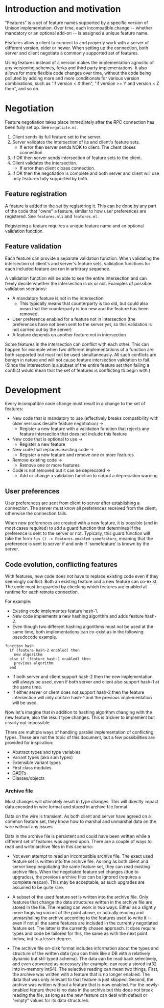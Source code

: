 # Introduction and motivation

"Features" is a set of feature names supported by a specific version of
Unison implementation. Over time, each incompatible change -- whether
mandatory or an optional add-on -- is assigned a unique feature name.

Features allow a client to connect to and properly work with a server of
different version, older or newer. When setting up the connection, both
server and client negotiate a commonly supported set of features.

Using features instead of a version makes the implementation agnostic of any
versioning schemes, forks and third party implementations. It also allows
for more flexible code changes over time, without the code being polluted by
adding more and more conditionals for various version combinations, such as
"if version < X then", "if version >= Y and version < Z then", and so on.

# Negotiation

Feature negotiation takes place immediately after the RPC connection has
been fully set up. See `negotiate.ml`.

1. Client sends its full feature set to the server.
2. Server validates the intersection of its and client's feature sets.
   - If error then server sends NOK to client. The client closes connection.
3. If OK then server sends intersection of feature sets to the client.
4. Client validates the intersection.
   - If error then client closes connection.
5. If OK then the negotiation is complete and both server and client will
   use only features fully supported by both.

## Feature registration

A feature is added to the set by registering it. This can be done by any
part of the code that "owns" a feature, similar to how user preferences are
registered. See `features.mli` and `features.ml`.

Registering a feature requires a unique feature name and an optional
validation function.

## Feature validation

Each feature can provide a separate validation function. When validating
the intersection of client's and server's feature sets, validation
functions for each included feature are run in arbitrary sequence.

A validation function will be able to see the entire intersection and can
freely decide whether the intersection is ok or not. Examples of possible
validation scenarios:

- A mandatory feature is not in the intersection
  - This typically means that counterparty is too old, but could also mean
    that the counterparty is too new and the feature has been removed.
- User preference enabled for a feature not in intersection
  (the preferences have not been sent to the server yet, so this
  validation is not carried out by the server)
- A feature depends on another feature not in intersection

Some features in the intersection can conflict with each other. This can
happen for example when two different implementations of a function are
both supported but must not be used simultaneously. All such conflicts
are benign in nature and will not cause feature intersection validation
to fail. (Since the intersection is a subset of the entire feature set
then failing a conflict would mean that the set of features is conflicting
to begin with.)

# Development

Every incompatible code change must result in a change to the set of
features:

- New code that is mandatory to use (effectively breaks compatibility
  with older versions despite feature negotiation) ->
  - Register a new feature with a validation function that rejects any
    feature intersection that does not include this feature
- New code that is optional to use ->
  - Register a new feature
- New code that replaces existing code ->
  - Register a new feature and remove one or more features
- Remove existing code ->
  - Remove one or more features
- Code is not removed but it can be deprecated ->
  - Add or change a validation function to output a deprecation warning

## User preferences

User preferences are sent from client to server after establishing a
connection. The server must know all preferences received from the client,
otherwise the connection fails.

When new preferences are created with a new feature, it is possible (and in
most cases required) to add a guard function that determines if the
preference is sent to the server or not. Typically, this guard function
will take the form `fun () -> Features.enabled somefeature`, meaning that
the preference is sent to server if and only if 'somefeature' is known by
the server.

## Code evolution, conflicting features

With features, new code does not have to replace existing code even if
they seemingly conflict. Both an existing feature and a new feature can
co-exist. The code must be guarded by checking which features are enabled
at runtime for each remote connection.

For example:

- Existing code implementes feature hash-1.
- New code implements a new hashing algorithm and adds feature hash-2.
- Even though two different hashing algorithms must not be used at the
  same time, both implementations can co-exist as in the following
  pseudocode example.

```
function hash
  if (feature hash-2 enabled) then
    new algorithm
  else if (feature hash-1 enabled) then
    previous algorithm
  end
```

- If both server and client support hash-2 then the new implementation
  will always be used, even if both server and client also support hash-1
  at the same time.
- If either server or client does not support hash-2 then the feature
  intersection will only contain hash-1 and the previous implementation
  will be used.

Now let's imagine that in addition to hashing algorithm changing with
the new feature, also the result type changes. This is trickier to implement
but clearly not impossible.

There are multiple ways of handling parallel implementation of conflicting
types. These are not the topic of this document, but a few possibilities
are provided for inspiration:

- Abstract types and type variables
- Variant types (aka sum types)
- Extensible variant types
- First class modules
- GADTs
- Classes/objects

### Archive file

Most changes will ultimately result in type changes. This will directly
impact data encoded in wire format and stored in archive file format.

Data on the wire is transient. As both client and server have agreed on
a common feature set, they know how to marshal and unmarshal data on the
wire without any issues.

Data in the archive file is persistent and could have been written while
a different set of features was agreed upon. There are a couple of ways
to read and write archive files in this scenario:

- Not even attempt to read an incompatible archive file. The exact used
  feature set is written into the archive file. As long as both client and
  server keep negotiating the same feature set, they can read existing
  archive files. When the negotiated feature set changes (due to upgrades),
  the previous archive files can be ignored (requires a complete rescan).
  This may be acceptable, as such upgrades are assumed to be quite rare.

- A subset of the used feature set is written into the archive file. Only
  features that change the data structures written in the archive file are
  stored in the file. The reading can work in two ways. Either as a slightly
  more forgiving variant of the point above, or actually reading and
  unmarshaling the archive according to the features used to write it --
  even if not all the same features are included in the currently negotiated
  feature set. The latter is the currently chosen approach. It does require
  types and code be tailored for this, the same as with the next point below,
  but to a lesser degree.

- The archive file on-disk format includes information about the types and
  structure of the written data (you can think like a DB with a relatively
  dynamic but still typed schema). The data can be read back selectively,
  and even converted as necessary (for example, can read a stored int32 into
  in-memory int64).
  The selective reading can mean two things. First, the archive was written
  with a feature that is no longer enabled. The data that was only relevant
  to that feature is just skipped. Second, the archive was written without
  a feature that is now enabled. For the newly-enabled feature there is no
  data in the archive but this does not break reading the file, as long as
  the new feature can deal with default or "empty" values for its data
  structures.

